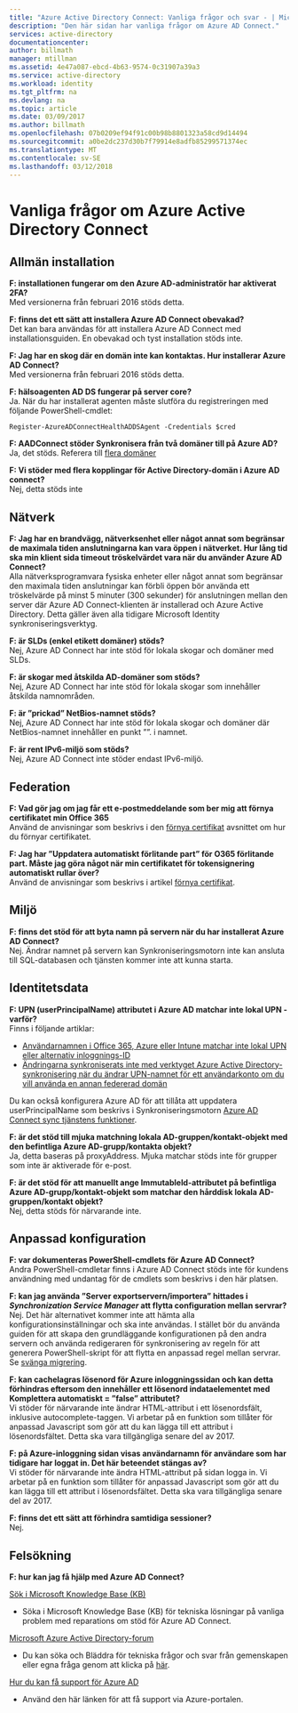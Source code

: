 ```yaml
---
title: "Azure Active Directory Connect: Vanliga frågor och svar - | Microsoft Docs"
description: "Den här sidan har vanliga frågor om Azure AD Connect."
services: active-directory
documentationcenter: 
author: billmath
manager: mtillman
ms.assetid: 4e47a087-ebcd-4b63-9574-0c31907a39a3
ms.service: active-directory
ms.workload: identity
ms.tgt_pltfrm: na
ms.devlang: na
ms.topic: article
ms.date: 03/09/2017
ms.author: billmath
ms.openlocfilehash: 07b0209ef94f91c00b98b8801323a58cd9d14494
ms.sourcegitcommit: a0be2dc237d30b7f79914e8adfb85299571374ec
ms.translationtype: MT
ms.contentlocale: sv-SE
ms.lasthandoff: 03/12/2018
---
```

# <a name="frequently-asked-questions-for-azure-active-directory-connect"></a>Vanliga frågor om Azure Active Directory Connect

## <a name="general-installation"></a>Allmän installation
**F: installationen fungerar om den Azure AD-administratör har aktiverat 2FA?**  
Med versionerna från februari 2016 stöds detta.

**F: finns det ett sätt att installera Azure AD Connect obevakad?**  
Det kan bara användas för att installera Azure AD Connect med installationsguiden. En obevakad och tyst installation stöds inte.

**F: Jag har en skog där en domän inte kan kontaktas. Hur installerar Azure AD Connect?**  
Med versionerna från februari 2016 stöds detta.

**F: hälsoagenten AD DS fungerar på server core?**  
Ja. När du har installerat agenten måste slutföra du registreringen med följande PowerShell-cmdlet: 

`Register-AzureADConnectHealthADDSAgent -Credentials $cred`

**F: AADConnect stöder Synkronisera från två domäner till på Azure AD?**</br>
Ja, det stöds. Referera till [flera domäner](active-directory-aadconnect-multiple-domains.md)
 
**F: Vi stöder med flera kopplingar för Active Directory-domän i Azure AD connect?**</br> Nej, detta stöds inte 

## <a name="network"></a>Nätverk
**F: Jag har en brandvägg, nätverksenhet eller något annat som begränsar de maximala tiden anslutningarna kan vara öppen i nätverket. Hur lång tid ska min klient sida timeout tröskelvärdet vara när du använder Azure AD Connect?**  
Alla nätverksprogramvara fysiska enheter eller något annat som begränsar den maximala tiden anslutningar kan förbli öppen bör använda ett tröskelvärde på minst 5 minuter (300 sekunder) för anslutningen mellan den server där Azure AD Connect-klienten är installerad och Azure Active Directory. Detta gäller även alla tidigare Microsoft Identity synkroniseringsverktyg.

**F: är SLDs (enkel etikett domäner) stöds?**  
Nej, Azure AD Connect har inte stöd för lokala skogar och domäner med SLDs.

**F: är skogar med åtskilda AD-domäner som stöds?**  
Nej, Azure AD Connect har inte stöd för lokala skogar som innehåller åtskilda namnområden.

**F: är ”prickad” NetBios-namnet stöds?**  
Nej, Azure AD Connect har inte stöd för lokala skogar och domäner där NetBios-namnet innehåller en punkt ””. i namnet.

**F: är rent IPv6-miljö som stöds?**  
Nej, Azure AD Connect inte stöder endast IPv6-miljö.

## <a name="federation"></a>Federation
**F: Vad gör jag om jag får ett e-postmeddelande som ber mig att förnya certifikatet min Office 365**  
Använd de anvisningar som beskrivs i den [förnya certifikat](active-directory-aadconnect-o365-certs.md) avsnittet om hur du förnyar certifikatet.

**F: Jag har ”Uppdatera automatiskt förlitande part” för O365 förlitande part. Måste jag göra något när min certifikatet för tokensignering automatiskt rullar över?**  
Använd de anvisningar som beskrivs i artikel [förnya certifikat](active-directory-aadconnect-o365-certs.md).

## <a name="environment"></a>Miljö
**F: finns det stöd för att byta namn på servern när du har installerat Azure AD Connect?**  
Nej. Ändrar namnet på servern kan Synkroniseringsmotorn inte kan ansluta till SQL-databasen och tjänsten kommer inte att kunna starta.

## <a name="identity-data"></a>Identitetsdata
**F: UPN (userPrincipalName) attributet i Azure AD matchar inte lokal UPN - varför?**  
Finns i följande artiklar:

* [Användarnamnen i Office 365, Azure eller Intune matchar inte lokal UPN eller alternativ inloggnings-ID](https://support.microsoft.com/en-us/kb/2523192)
* [Ändringarna synkroniserats inte med verktyget Azure Active Directory-synkronisering när du ändrar UPN-namnet för ett användarkonto om du vill använda en annan federerad domän](https://support.microsoft.com/en-us/kb/2669550)

Du kan också konfigurera Azure AD för att tillåta att uppdatera userPrincipalName som beskrivs i Synkroniseringsmotorn [Azure AD Connect sync tjänstens funktioner](active-directory-aadconnectsyncservice-features.md).

**F: är det stöd till mjuka matchning lokala AD-gruppen/kontakt-objekt med den befintliga Azure AD-grupp/kontakta objekt?**  
Ja, detta baseras på proxyAddress.  Mjuka matchar stöds inte för grupper som inte är aktiverade för e-post.

**F: är det stöd för att manuellt ange ImmutableId-attributet på befintliga Azure AD-grupp/kontakt-objekt som matchar den hårddisk lokala AD-gruppen/kontakt objekt?**  
Nej, detta stöds för närvarande inte.

## <a name="custom-configuration"></a>Anpassad konfiguration
**F: var dokumenteras PowerShell-cmdlets för Azure AD Connect?**  
Andra PowerShell-cmdletar finns i Azure AD Connect stöds inte för kundens användning med undantag för de cmdlets som beskrivs i den här platsen.

**F: kan jag använda ”Server exportservern/importera” hittades i *Synchronization Service Manager* att flytta configuration mellan servrar?**  
Nej. Det här alternativet kommer inte att hämta alla konfigurationsinställningar och ska inte användas. I stället bör du använda guiden för att skapa den grundläggande konfigurationen på den andra servern och använda redigeraren för synkronisering av regeln för att generera PowerShell-skript för att flytta en anpassad regel mellan servrar. Se [svänga migrering](active-directory-aadconnect-upgrade-previous-version.md#swing-migration).

**F: kan cachelagras lösenord för Azure inloggningssidan och kan detta förhindras eftersom den innehåller ett lösenord indataelementet med Komplettera automatiskt = ”false” attributet?**</br>
Vi stöder för närvarande inte ändrar HTML-attribut i ett lösenordsfält, inklusive autocomplete-taggen. Vi arbetar på en funktion som tillåter för anpassad Javascript som gör att du kan lägga till ett attribut i lösenordsfältet. Detta ska vara tillgängliga senare del av 2017.

**F: på Azure-inloggning sidan visas användarnamn för användare som har tidigare har loggat in.  Det här beteendet stängas av?**</br>
Vi stöder för närvarande inte ändra HTML-attribut på sidan logga in. Vi arbetar på en funktion som tillåter för anpassad Javascript som gör att du kan lägga till ett attribut i lösenordsfältet. Detta ska vara tillgängliga senare del av 2017.

**F: finns det ett sätt att förhindra samtidiga sessioner?**</br>
Nej.

## <a name="troubleshooting"></a>Felsökning
**F: hur kan jag få hjälp med Azure AD Connect?**

[Sök i Microsoft Knowledge Base (KB)](https://www.microsoft.com/en-us/Search/result.aspx?q=azure%20active%20directory%20connect&form=mssupport)

* Söka i Microsoft Knowledge Base (KB) för tekniska lösningar på vanliga problem med reparations om stöd för Azure AD Connect.

[Microsoft Azure Active Directory-forum](https://social.msdn.microsoft.com/Forums/azure/en-US/home?forum=WindowsAzureAD)

* Du kan söka och Bläddra för tekniska frågor och svar från gemenskapen eller egna fråga genom att klicka på [här](https://social.msdn.microsoft.com/Forums/azure/en-US/newthread?category=windowsazureplatform&forum=WindowsAzureAD&prof=required).

[Hur du kan få support för Azure AD](https://docs.microsoft.com/azure/active-directory/active-directory-troubleshooting-support-howto)

* Använd den här länken för att få support via Azure-portalen.

